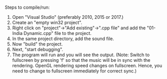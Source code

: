 Steps to compile/run:
1. Open "Visual Studio" (preferably 2010, 2015 or 2017.)
2. Create an "empty win32 project".
3. Right click on "project"->"Add existing"->".cpp file" and add the "01-India Dynamic.cpp" file to the project.
4. In the same project directory, add the sound file.
5. Now "build" the project.
6. Next, "start debugging".
7. The program will run and you will see the output.
(Note: Switch to fullscreen by pressing 'f' so that the music will be in sync with the rendering. OpenGL rendering speed changes on fullscreen.
Hence, you need to change to fullscreen immediately for correct sync.)
